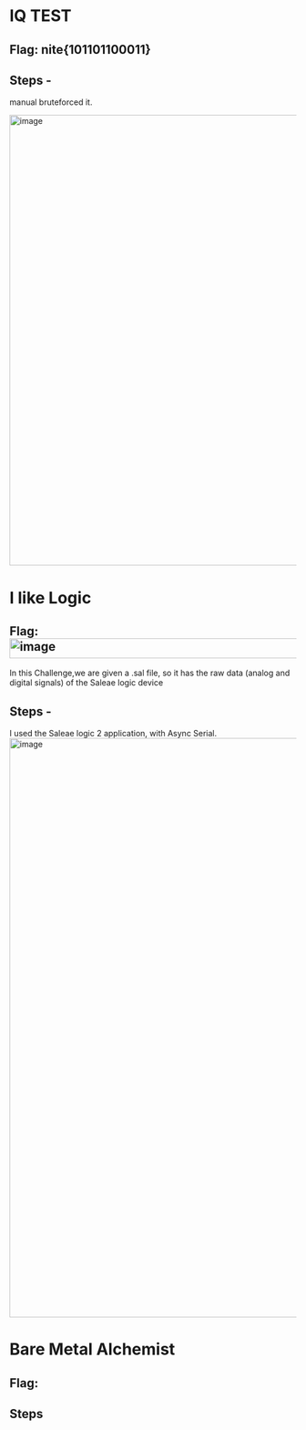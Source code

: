 # IQ TEST
## Flag: nite{101101100011}

## Steps - 
manual bruteforced it. 

<img width="524" height="791" alt="image" src="https://github.com/user-attachments/assets/0c7653f7-95aa-45d7-a27c-984ea5d05f5e" />

# I like Logic
## Flag: <img width="643" height="35" alt="image" src="https://github.com/user-attachments/assets/4182f1eb-70b0-4408-8dae-c60f69edaf0e" />

In this Challenge,we are given a .sal file, so it has the raw data (analog and digital signals) of the Saleae logic device
## Steps - 

I used the Saleae logic 2 application, with Async Serial. 
<img width="1906" height="1017" alt="image" src="https://github.com/user-attachments/assets/6de67460-4e5f-4f7b-b9fb-188da00aaca4" />

# Bare Metal Alchemist
## Flag:

## Steps 
